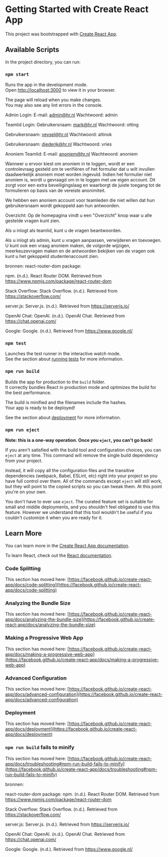 # Getting Started with Create React App

This project was bootstrapped with [Create React App](https://github.com/facebook/create-react-app).

## Available Scripts

In the project directory, you can run:

### `npm start`

Runs the app in the development mode.\
Open [http://localhost:3000](http://localhost:3000) to view it in your browser.

The page will reload when you make changes.\
You may also see any lint errors in the console.

Admin Login:
E-mail: admin@hr.nl
Wachtwoord: admin

Teamlid Login:
Gebruikersnaam: mark@hr.nl
Wachtwoord: otting

Gebruikersnaam: veysel@hr.nl
Wachtwoord: altinok

Gebruikersnaam: diederik@hr.nl
Wachtwoord: vries

Anoniem Teamlid:
E-mail: anoniem@hr.nl
Wachtwoord: anoniem

Wanneer u ervoor kiest om anoniem in te loggen, wordt er een controlevraag gesteld om te verifiëren of het formulier dat u wilt invullen daadwerkelijk anoniem moet worden ingevuld. Indien het formulier niet anoniem is, wordt u gevraagd om in te loggen met uw eigen account. Dit zorgt voor een extra beveiligingslaag en waarborgt de juiste toegang tot de formulieren op basis van de vereiste anonimiteit.

We hebben een anoniem account voor teamleden die niet willen dat hun gebruikersnaam wordt gekoppeld aan hun antwoorden.

Overzicht:
Op de homepagina vindt u een "Overzicht" knop waar u alle gestelde vragen kunt zien.

Als u inlogt als teamlid, kunt u de vragen beantwoorden.

Als u inlogt als admin, kunt u vragen aanpassen, verwijderen en toevoegen. U kunt ook een vraag anoniem maken, de volgorde wijzigen, meerkeuzevragen maken en de antwoorden bekijken van de vragen ook kunt u het gekoppeld studentenaccount zien.

bronnen:
react-router-dom package:

npm. (n.d.). React Router DOM. Retrieved from https://www.npmjs.com/package/react-router-dom

Stack Overflow:
Stack Overflow. (n.d.). Retrieved from https://stackoverflow.com/

server.js:
Server.js. (n.d.). Retrieved from https://serverjs.io/

OpenAI Chat:
OpenAI. (n.d.). OpenAI Chat. Retrieved from https://chat.openai.com/

Google:
Google. (n.d.). Retrieved from https://www.google.nl/



### `npm test`

Launches the test runner in the interactive watch mode.\
See the section about [running tests](https://facebook.github.io/create-react-app/docs/running-tests) for more information.

### `npm run build`

Builds the app for production to the `build` folder.\
It correctly bundles React in production mode and optimizes the build for the best performance.

The build is minified and the filenames include the hashes.\
Your app is ready to be deployed!

See the section about [deployment](https://facebook.github.io/create-react-app/docs/deployment) for more information.

### `npm run eject`

**Note: this is a one-way operation. Once you `eject`, you can't go back!**

If you aren't satisfied with the build tool and configuration choices, you can `eject` at any time. This command will remove the single build dependency from your project.

Instead, it will copy all the configuration files and the transitive dependencies (webpack, Babel, ESLint, etc) right into your project so you have full control over them. All of the commands except `eject` will still work, but they will point to the copied scripts so you can tweak them. At this point you're on your own.

You don't have to ever use `eject`. The curated feature set is suitable for small and middle deployments, and you shouldn't feel obligated to use this feature. However we understand that this tool wouldn't be useful if you couldn't customize it when you are ready for it.

## Learn More

You can learn more in the [Create React App documentation](https://facebook.github.io/create-react-app/docs/getting-started).

To learn React, check out the [React documentation](https://reactjs.org/).

### Code Splitting

This section has moved here: [https://facebook.github.io/create-react-app/docs/code-splitting](https://facebook.github.io/create-react-app/docs/code-splitting)

### Analyzing the Bundle Size

This section has moved here: [https://facebook.github.io/create-react-app/docs/analyzing-the-bundle-size](https://facebook.github.io/create-react-app/docs/analyzing-the-bundle-size)

### Making a Progressive Web App

This section has moved here: [https://facebook.github.io/create-react-app/docs/making-a-progressive-web-app](https://facebook.github.io/create-react-app/docs/making-a-progressive-web-app)

### Advanced Configuration

This section has moved here: [https://facebook.github.io/create-react-app/docs/advanced-configuration](https://facebook.github.io/create-react-app/docs/advanced-configuration)

### Deployment

This section has moved here: [https://facebook.github.io/create-react-app/docs/deployment](https://facebook.github.io/create-react-app/docs/deployment)

### `npm run build` fails to minify

This section has moved here: [https://facebook.github.io/create-react-app/docs/troubleshooting#npm-run-build-fails-to-minify](https://facebook.github.io/create-react-app/docs/troubleshooting#npm-run-build-fails-to-minify)

bronnen:

react-router-dom package: npm. (n.d.). React Router DOM. Retrieved from https://www.npmjs.com/package/react-router-dom

Stack Overflow: Stack Overflow. (n.d.). Retrieved from https://stackoverflow.com/

server.js: Server.js. (n.d.). Retrieved from https://serverjs.io/

OpenAI Chat: OpenAI. (n.d.). OpenAI Chat. Retrieved from https://chat.openai.com/

Google: Google. (n.d.). Retrieved from https://www.google.nl/
